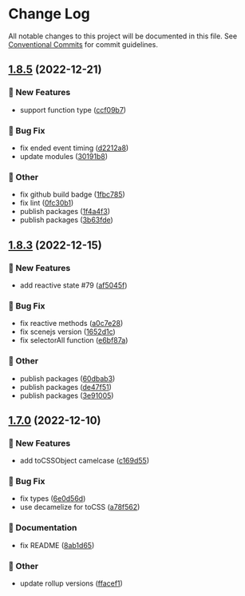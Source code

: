 # Change Log

All notable changes to this project will be documented in this file.
See [Conventional Commits](https://conventionalcommits.org) for commit guidelines.

## [1.8.5](https://github.com/daybrush/scenejs/compare/scenejs@1.8.3...scenejs@1.8.5) (2022-12-21)


### :rocket: New Features

* support function type ([ccf09b7](https://github.com/daybrush/scenejs/commit/ccf09b7584472a0ca26316b2e5a45d21a90a39cd))


### :bug: Bug Fix

* fix ended event timing ([d2212a8](https://github.com/daybrush/scenejs/commit/d2212a888393e3b4d35ea864c1538f5f341b02d4))
* update modules ([30191b8](https://github.com/daybrush/scenejs/commit/30191b8e7c195de355d0c01fa9110d6fe0b3df3b))


### :mega: Other

* fix github build badge ([1fbc785](https://github.com/daybrush/scenejs/commit/1fbc785104cb24bf679ba5697c006b02b457dea2))
* fix lint ([0fc30b1](https://github.com/daybrush/scenejs/commit/0fc30b1710e6cf8a82a4893e2fed30f1b3aa2c22))
* publish packages ([1f4a4f3](https://github.com/daybrush/scenejs/commit/1f4a4f3719f1789fb91c7e744f4bf8261751944f))
* publish packages ([3b63fde](https://github.com/daybrush/scenejs/commit/3b63fde8232cdc6454a8d8fe1a42b6317d614036))



## [1.8.3](https://github.com/daybrush/scenejs/compare/scenejs@1.7.0...scenejs@1.8.3) (2022-12-15)


### :rocket: New Features

* add reactive state #79 ([af5045f](https://github.com/daybrush/scenejs/commit/af5045ffcbbf1d097a71a0256c26c617e6af0df5))


### :bug: Bug Fix

* fix reactive methods ([a0c7e28](https://github.com/daybrush/scenejs/commit/a0c7e28344c03e819882341be6a837d41b7fe40f))
* fix scenejs version ([1652d1c](https://github.com/daybrush/scenejs/commit/1652d1cb9aef3f3835175fd828f93eb4a83feebf))
* fix selectorAll function ([e6bf87a](https://github.com/daybrush/scenejs/commit/e6bf87af370ac058340c6087fad5138863ab6f5d))


### :mega: Other

* publish packages ([60dbab3](https://github.com/daybrush/scenejs/commit/60dbab3c8ba568b818a0fc1cd941d9dfe64c7be3))
* publish packages ([de47f51](https://github.com/daybrush/scenejs/commit/de47f5187843c7ec208fea797f67d413f530ab8e))
* publish packages ([3e91005](https://github.com/daybrush/scenejs/commit/3e910055a3f7bd072f5332c10fa2a17466ced738))



## [1.7.0](https://github.com/daybrush/scenejs/compare/scenejs@1.6.0...scenejs@1.7.0) (2022-12-10)


### :rocket: New Features

* add toCSSObject camelcase ([c169d55](https://github.com/daybrush/scenejs/commit/c169d5560e0b651e8a4d960ea0da7e0a559af9ef))


### :bug: Bug Fix

* fix types ([6e0d56d](https://github.com/daybrush/scenejs/commit/6e0d56d2b69dfa3318d144d3312f2a37d943288f))
* use decamelize for toCSS ([a78f562](https://github.com/daybrush/scenejs/commit/a78f562dce16920dd111e39d3ad7f2e64703e319))


### :memo: Documentation

* fix README ([8ab1d65](https://github.com/daybrush/scenejs/commit/8ab1d65ee2d70c8762645561216e2f6bfe5b0ef1))


### :mega: Other

* update rollup versions ([ffacef1](https://github.com/daybrush/scenejs/commit/ffacef1a9ae3572cebe0a52a4519fc5d9666e3d8))
